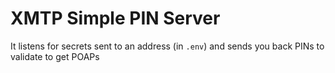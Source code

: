 # XMTP Simple PIN Server

It listens for secrets sent to an address (in `.env`) and sends you back PINs to validate to get POAPs
